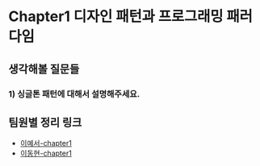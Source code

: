 # Chapter1 디자인 패턴과 프로그래밍 패러다임

## 생각해볼 질문들

### 1) 싱글톤 패턴에 대해서 설명해주세요.

## 팀원별 정리 링크

- [이예서-chapter1](이예서/cs-note/chapter1.md)
- [이동현-chapter1](이동현/cs-note/chapter1.md)
